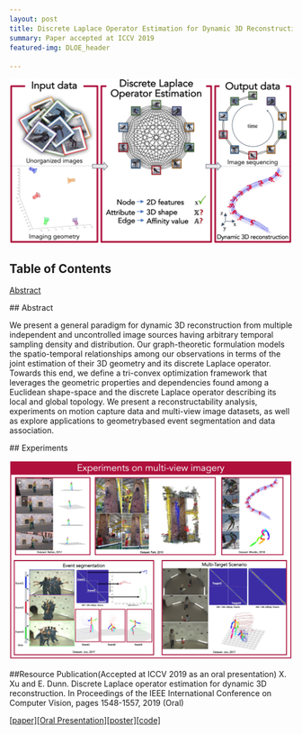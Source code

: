 ```yaml
---
layout: post
title: Discrete Laplace Operator Estimation for Dynamic 3D Reconstruction
summary: Paper accepted at ICCV 2019
featured-img: DLOE_header

---
```


![](https://raw.githubusercontent.com/ShawnXu10/shawnxu10.github.com/master/assets/img/posts/DLOE/abstract.jpg)

## Table of Contents  
[Abstract](#abstract)    

<a name="abstract"/>
## Abstract

We present a general paradigm for dynamic 3D reconstruction from multiple independent and uncontrolled image sources having arbitrary temporal sampling density and distribution. Our graph-theoretic formulation models the spatio-temporal relationships among our observations in terms of the joint estimation of their 3D geometry and its discrete Laplace operator. Towards this end, we define a tri-convex optimization framework that leverages the geometric properties and dependencies found among a Euclidean shape-space and the discrete Laplace operator describing its local and global topology. We present a reconstructability analysis, experiments on motion capture data and multi-view image datasets, as well as explore applications to geometrybased event segmentation and data association.

<a name="experiments"/>
## Experiments

![](https://raw.githubusercontent.com/ShawnXu10/shawnxu10.github.com/master/assets/img/posts/DLOE/experiments.jpg)

<a name="resource"/>
##Resource
Publication(Accepted at ICCV 2019 as an oral presentation)
X. Xu and E. Dunn. Discrete Laplace operator estimation for dynamic 3D reconstruction. In Proceedings of the IEEE International Conference on Computer Vision, pages 1548-1557, 2019 (Oral)

[[paper]](http://openaccess.thecvf.com/content_ICCV_2019/papers/Xu_Discrete_Laplace_Operator_Estimation_for_Dynamic_3D_Reconstruction_ICCV_2019_paper.pdf)[[Oral Presentation]](https://youtu.be/my3jocjpD0U?t=2290)[[poster]](https://shawnxu10.github.io/assets/img/posts/DLOE/poster_v2.pdf)[[code]](https://github.com/ShawnXu10/DLOE_dynamic_3D_reconstruction)
